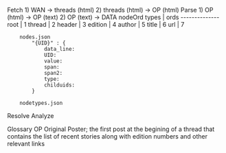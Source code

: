 Fetch
    1) WAN -> threads (html)
    2) threads (html) -> OP (html)
Parse
    1) OP (html) -> OP (text)
    2) OP (text) -> DATA
        nodeOrd
            types   | ords
            --------------
            root    | 1
            thread  | 2
            header  | 3
            edition | 4
            author  | 5
            title   | 6
            url     | 7

        nodes.json
            "{UID}" : {
                data_line:
                UID:
                value:
                span:
                span2:
                type:
                childuids:
            }

        nodetypes.json

Resolve
Analyze


Glossary
    OP             Original Poster; the first post at the begining of a thread that contains the list of recent stories along 
                   with edition numbers and other relevant links